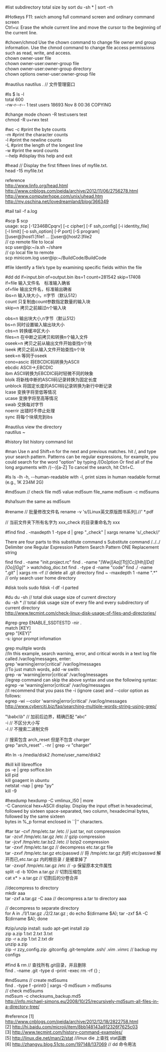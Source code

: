 #list subdirectory total size by sort
du -sh * | sort -rh

#Hotkeys
F11: swich among full command screen and ordinary command screen  
Ctrl+u:  Erase the whole current line and move the cursor to the beginning of the current line.  

#chown/chmod
Use the chown command to change file owner and group information. Use the chmod command to change file access permissions such as read, write, and access.  
chown owner-user file  
chown owner-user:owner-group file  
chown owner-user:owner-group directory  
chown options owner-user:owner-group file  

#nautilus
nautilus .   // 文件管理窗口

#ls
$ ls -l  
total 600  
-rw-r--r--   1 test users  18693 Nov  8 00:36 COPYING  

#change mode
chown -R test:users test  
chmod -R u+rwx test  

#wc
-c  #print the byte counts  
-m  #print the character counts  
-l  #print the newline counts  
-L  #print the length of the longest line  
-w  #print the word counts  
--help #display this help and exit  

#head
// Display the first fifteen lines of myfile.txt.  
head -15 myfile.txt  

reference  
http://www.linfo.org/head.html  
http://www.cnblogs.com/peida/archive/2012/11/06/2756278.html  
http://www.computerhope.com/unix/uhead.htm  
http://my.oschina.net/lovedreamland/blog/366349  

#tail
tail -f a.log

#scp
$ scp  
usage: scp [-12346BCpqrv] [-c cipher] [-F ssh_config] [-i identity_file]  
           [-l limit] [-o ssh_option] [-P port] [-S program]  
           [[user@]host1:]file1 ... [[user@]host2:]file2  
// cp remote file to local  
scp user@ip:~/a.sh ~/share  
// cp local file to remote  
scp minicom.log user@ip:~/BuildCode/BuildCode  

#file
Identify a file’s type by examining specific fields within the file

#dd
dd if=input.bin of=output.bin ibs=1 count=281542 skip=17408  
if=file        输入文件名　标准输入确省  
of=file        输出文件名，标准输出确省  
ibs=n          输入块大小，n字节（默认512）  
count          只复制由count参数指定数量的输入块  
skip=n         拷贝之前越过n个输入块  

obs=n          输出块大小,n字节（默认512）  
bs=n           同时设置输入输出块大小  
cbs=n          转换缓冲区大小  
files=n        在中断之前拷贝和转换n个输入文件  
oseek=n        拷贝之前从输出文件开始查找n个块  
iseek          拷贝之前从输入文件开始查找n个块  
seek=n         等同于oseek  
cono=ascic     将EBCDIC码转换为ASCII  
ebcdic         ASCII->;EBCDIC  
ibm            ASCII转换为EBCDIC码时轻微不同的映象  
blolk          将新栈中断的ASCII码记录转换为固定长度  
unblock        将固定长度的ASCII码记录转换为新行中断记录  
lcase          变换字将至低等情况  
ucase          变换字将至高等情况  
swab           交换每对字节  
noerrir        出错时不停止处理  
sync           将每个块填充到ibs  

#nautilus
view the directory  
nautilus ~  

#history
list history command list

#man
Use n and Shift+n for the next and previous matches.
hit /, and type your search pattern.
Patterns can be regular expressions, for example, you could search for the word "option" by typing
/[Oo]ption
Or find all of the long arguments with
/(--)[a-Z]
To cancel the search, hit Ctrl+C.

#ls
ls -lh
-h, --human-readable  with -l, print sizes in human readable format  (e.g., 1K 234M 2G)

#md5sum
// check file md5 value
md5sum file_name
md5sum -c md5sums

#sha1sum
the same as md5sum

#rename
// 批量修改文件名
rename -v 's/\[Linux英文原版图书系列\].//' *.pdf

// 当前文件夹下所有名字为 xxx_check 的目录重命名为 xxx

#find
find . -maxdepth 1 -type d | grep "_check" | xargs rename 's/_check//'

There are four parts to this substitute command
s  Substitute command
/../../  Delimiter
one  Regular Expression Pattern Search Pattern
ONE  Replacement string

find
find . -name "init.project.rc"
find . -name "*[Ww][Aa][Tt][Cc][Hh][Dd][Oo][Gg]*" > watchdog_doc.txt
find . -type d -name "code"
find ./ -name ".git" | xargs rm -rf  // delete all .git directory
find ~ -maxdepth 1  -name ".*"    // only search user home directory

#disk tools
sudo fdisk -l
df -l
parted

#du
du -sh  // total disk usage size of current directory  
du -sh * // total disk usage size of every file and every subdirectory of current directory  
http://www.tecmint.com/check-linux-disk-usage-of-files-and-directories/  

#grep
grep ENABLE_SSDTESTD -nir .  
match [KEY]  
grep "\[KEY\]"  
-s: ignor prompt infomation  

grep mulitple words  
//In this example, search warning, error, and critical words in a text log file called /var/log/messages, enter:  
grep 'warning\|error\|critical' /var/log/messages  
//To just match words, add -w swith:  
grep -w 'warning\|error\|critical' /var/log/messages  
//egrep command can skip the above syntax and use the following syntax:  
egrep -w 'warning|error|critical' /var/log/messages  
//I recommend that you pass the -i (ignore case) and --color option as follows:  
egrep -wi --color 'warning|error|critical' /var/log/messages  
http://www.cyberciti.biz/faq/searching-multiple-words-string-using-grep/  

"\babc\b"  // 加前后边界，精确匹配 “abc”  
-i  // 不区分大小写  
-I  // 不搜索二进制文件  

// 搜索包含 arch_reset 但是不包含 charger  
grep "arch_reset" . -nr | grep -v  "charger"  

#ln
ln -s /media/disk2 /home/user_name/disk2

#kill
kill libreoffice  
ps -e | grep soffice.bin  
kill pid  
kill goagent in ubuntu  
netstat -nap | grep "py"  
kill -9 <process id>  

#hexdump
hexdump -C vmlinux_l50 | more  
     -C      Canonical hex+ASCII display.  Display the input offset in hexadecimal, followed by sixteen   space-separated, two column, hexadecimal bytes, followed by the same sixteen  
             bytes in %_p format enclosed in ``|'' characters.  

#tar
tar -cvf /tmp/etc.tar /etc                    // just tar, not compression  
tar -zcvf /tmp/etc.tar.gz /etc              // gzip compression  
tar -jcvf /tmp/etc.tar.bz2 /etc             // bzip2 compression  
tar -zxvf /tmp/etc.tar.gz                      // decompress etc.tar.gz file  
tar -zxvf /tmp/etc.tar.gz etc/passwd   // 将 /tmp/etc.tar.gz 内的 etc/passwd 解开而已,etc.tar.gz 内的根目录 / 是被拿掉了  
tar -zxvpf /tmp/etc.tar.gz /etc            // -p 保留原本文件属性  
split -d -b 100m  a.tar.gz                 // 切割压缩包  
cat x* > a.tar.gz                                //  切割后的分卷合并  

//decompress to directory  
mkdir aaa  
tar -zxf a.tar.gz -C aaa  // decompress a.tar to directory aaa  

// decompress to separate directory  
for A in ./1/1.tar.gz ./2/2.tar.gz ; do echo $(dirname $A); tar -zxf $A -C $(dirname $A); done  

#zip/unzip
install: sudo apt-get install zip  
zip a.zip 1.txt 2.txt 3.txt  
zip -r a.zip 1.txt 2.txt dir  
unzip a.zip  
zip -r zzy_config.zip .gitconfig .git-template .ssh/ .vim .vimrc   // backup my configs  

#find & rm
// 查找所有.git目录，并且删除  
find . -name .git -type d -print -exec rm -rf {} \;  

#md5sums
// create md5sums  
find . -type f -print0 | xargs -0 md5sum > md5sums  
// check md5sums  
md5sum -c checksums_backup.md5  
http://info.michael-simons.eu/2008/10/25/recursively-md5sum-all-files-in-a-directory-tree/

#reference
[1] http://www.cnblogs.com/peida/archive/2012/12/18/2822758.html  
[2] http://hi.baidu.com/microji/item/8bb148143a912326f7625c03  
[3] http://www.tecmint.com/history-command-examples/  
[5] http://linux.die.net/man/2/stat   //linux die 上查找 stat函数  
[6] http://zhangyu.blog.51cto.com/197148/137069  // dd 命令用法  
